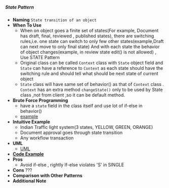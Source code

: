 ##### State Pattern
- **Naming** `State transition of an object`
- **When To Use**
    - When on object goes a finite set of states(For example, Document has draft, final, reviewed , published states),
    there are switching rules,i.e. one state can switch to only few other states(example,Draft can next move to only final state)
    And with each state the behavior of object changes(example, in review state edit() is not allowed)
    , Use STATE Pattern
    - Original class can be called `Context` class with `State` object field and `State` can have a reference to `Context` as each state should have the switching rule and should tell what should be next state of current object
    - `State` class will have same set of behavior() as that of `Context` class .
     `Context` has an extra method `changeState()` only to be used by State class ,not from client ,so it can be default method. 
- **Brute Force Programming**
    - have a `state` field in the class itself and use lot of if-else in behavior()
    - [example](./example/bruteforce/TVRemoteBasic.java) 
- **Intuitive Example**
    - Indian Traffic light system(3 states, YELLOW, GREEN, ORANGE)
    - Document approval goes through state transition
    - Any workflow transaction 
- **UML**
    - [UML](UML.puml)
- [**Code Example**](https://www.geeksforgeeks.org/state-design-pattern/)
- **Pros** 
    - Avoid if-else , rightly If-else violates 'S' in SINGLE
- **Cons**
    ???
- **Comparison with Other Patterns**
- **Additional Note**
